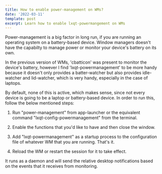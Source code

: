```yaml
---
title: How to enable power-management on WMs?
date: '2022-03-11'
template: post
excerpt: Learn how to enable lxqt-powermangement on WMs
---
```

Power-management is a big factor in long run, if you are running an operating system on a battery-based device. Window managers doesn't have the capabilty to manage power or monitor your device's battery on its own. 

In the previous version of WMs, 'cbatticon' was present to monitor the device's battery, however I find 'lxqt-powermanagement' to be more handy because it doesn't only provides a batter-watcher but also provides idle-watcher and lid-watcher, which is very handy, especially in the case of laptops.

By default, none of this is active, which makes sense, since not every device is going to be a laptop or battery-based device. In order to run this, follow the below mentioned steps:

1.  Run "power-management" from app-launcher or the equivalent command "lxqt-config-powermanagement" from the terminal.

2.  Enable the functions that you'd like to have and then close the window.

3.  Add "lxqt-powermanagement" as a startup process to the configuration file of whatever WM that you are running. That's it.

4.  Reload the WM or restart the session for it to take effect. 

 It runs as a daemon and will send the relative desktop notifications based on the events that it receives from monitoring.

